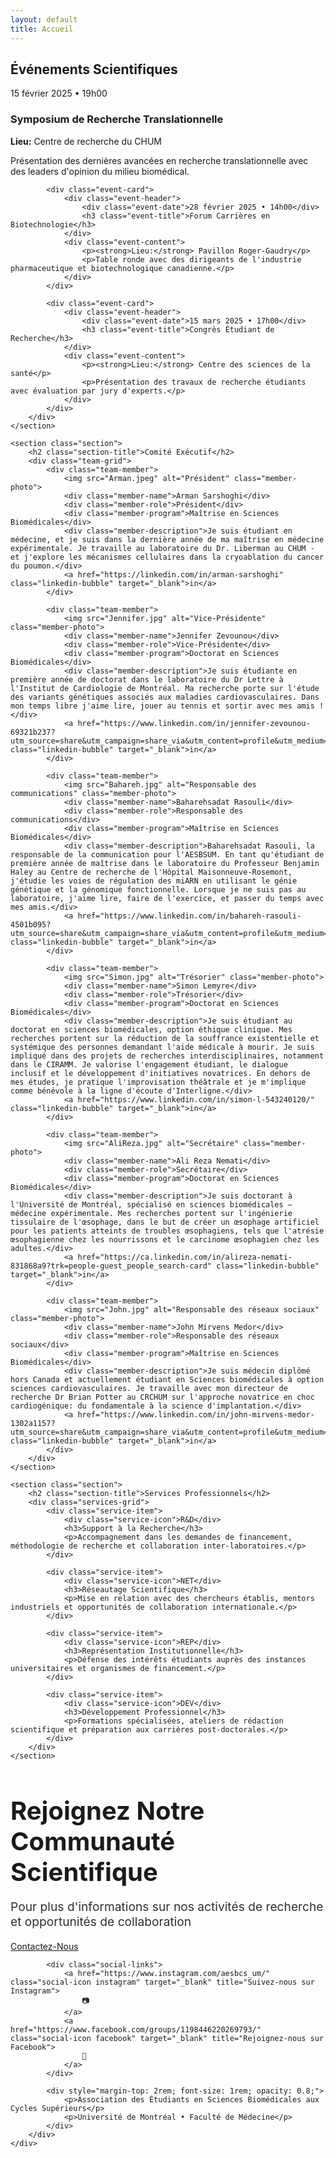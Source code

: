 ```yaml
---
layout: default
title: Accueil
---
```


<div class="container">
    <section class="section">
        <h2 class="section-title">Événements Scientifiques</h2>
        <div class="events-grid">
            <div class="event-card">
                <div class="event-header">
                    <div class="event-date">15 février 2025 • 19h00</div>
                    <h3 class="event-title">Symposium de Recherche Translationnelle</h3>
                </div>
                <div class="event-content">
                    <p><strong>Lieu:</strong> Centre de recherche du CHUM</p>
                    <p>Présentation des dernières avancées en recherche translationnelle avec des leaders d'opinion du milieu biomédical.</p>
                </div>
            </div>
            
            <div class="event-card">
                <div class="event-header">
                    <div class="event-date">28 février 2025 • 14h00</div>
                    <h3 class="event-title">Forum Carrières en Biotechnologie</h3>
                </div>
                <div class="event-content">
                    <p><strong>Lieu:</strong> Pavillon Roger-Gaudry</p>
                    <p>Table ronde avec des dirigeants de l'industrie pharmaceutique et biotechnologique canadienne.</p>
                </div>
            </div>
            
            <div class="event-card">
                <div class="event-header">
                    <div class="event-date">15 mars 2025 • 17h00</div>
                    <h3 class="event-title">Congrès Étudiant de Recherche</h3>
                </div>
                <div class="event-content">
                    <p><strong>Lieu:</strong> Centre des sciences de la santé</p>
                    <p>Présentation des travaux de recherche étudiants avec évaluation par jury d'experts.</p>
                </div>
            </div>
        </div>
    </section>

    <section class="section">
        <h2 class="section-title">Comité Exécutif</h2>
        <div class="team-grid">
            <div class="team-member">
                <img src="Arman.jpeg" alt="Président" class="member-photo">
                <div class="member-name">Arman Sarshoghi</div>
                <div class="member-role">Président</div>
                <div class="member-program">Maîtrise en Sciences Biomédicales</div>
                <div class="member-description">Je suis étudiant en médecine, et je suis dans la dernière année de ma maîtrise en médecine expérimentale. Je travaille au laboratoire du Dr. Liberman au CHUM - et j'explore les mécanismes cellulaires dans la cryoablation du cancer du poumon.</div>
                <a href="https://linkedin.com/in/arman-sarshoghi" class="linkedin-bubble" target="_blank">in</a>
            </div>
            
            <div class="team-member">
                <img src="Jennifer.jpg" alt="Vice-Présidente" class="member-photo">
                <div class="member-name">Jennifer Zevounou</div>
                <div class="member-role">Vice-Présidente</div>
                <div class="member-program">Doctorat en Sciences Biomédicales</div>
                <div class="member-description">Je suis étudiante en première année de doctorat dans le laboratoire du Dr Lettre à l'Institut de Cardiologie de Montréal. Ma recherche porte sur l'étude des variants génétiques associés aux maladies cardiovasculaires. Dans mon temps libre j'aime lire, jouer au tennis et sortir avec mes amis !</div>
                <a href="https://www.linkedin.com/in/jennifer-zevounou-69321b237?utm_source=share&utm_campaign=share_via&utm_content=profile&utm_medium=android_app" class="linkedin-bubble" target="_blank">in</a>
            </div>
            
            <div class="team-member">
                <img src="Bahareh.jpg" alt="Responsable des communications" class="member-photo">
                <div class="member-name">Baharehsadat Rasouli</div>
                <div class="member-role">Responsable des communications</div>
                <div class="member-program">Maîtrise en Sciences Biomédicales</div>
                <div class="member-description">Baharehsadat Rasouli, la responsable de la communication pour l'AESBSUM. En tant qu'étudiant de première année de maîtrise dans le laboratoire du Professeur Benjamin Haley au Centre de recherche de l'Hôpital Maisonneuve-Rosemont, j'étudie les voies de régulation des miARN en utilisant le génie génétique et la génomique fonctionnelle. Lorsque je ne suis pas au laboratoire, j'aime lire, faire de l'exercice, et passer du temps avec mes amis.</div>
                <a href="https://www.linkedin.com/in/bahareh-rasouli-4501b095?utm_source=share&utm_campaign=share_via&utm_content=profile&utm_medium=ios_app" class="linkedin-bubble" target="_blank">in</a>
            </div>
            
            <div class="team-member">
                <img src="Simon.jpg" alt="Trésorier" class="member-photo">
                <div class="member-name">Simon Lemyre</div>
                <div class="member-role">Trésorier</div>
                <div class="member-program">Doctorat en Sciences Biomédicales</div>
                <div class="member-description">Je suis étudiant au doctorat en sciences biomédicales, option éthique clinique. Mes recherches portent sur la réduction de la souffrance existentielle et systémique des personnes demandant l'aide médicale à mourir. Je suis impliqué dans des projets de recherches interdisciplinaires, notamment dans le CIRAMM. Je valorise l'engagement étudiant, le dialogue inclusif et le développement d'initiatives novatrices. En dehors de mes études, je pratique l'improvisation théâtrale et je m'implique comme bénévole à la ligne d'écoute d'Interligne.</div>
                <a href="https://www.linkedin.com/in/simon-l-543240120/" class="linkedin-bubble" target="_blank">in</a>
            </div>
            
            <div class="team-member">
                <img src="AliReza.jpg" alt="Secrétaire" class="member-photo">
                <div class="member-name">Ali Reza Nemati</div>
                <div class="member-role">Secrétaire</div>
                <div class="member-program">Doctorat en Sciences Biomédicales</div>
                <div class="member-description">Je suis doctorant à l'Université de Montréal, spécialisé en sciences biomédicales – médecine expérimentale. Mes recherches portent sur l'ingénierie tissulaire de l'œsophage, dans le but de créer un œsophage artificiel pour les patients atteints de troubles œsophagiens, tels que l'atrésie œsophagienne chez les nourrissons et le carcinome œsophagien chez les adultes.</div>
                <a href="https://ca.linkedin.com/in/alireza-nemati-831868a9?trk=people-guest_people_search-card" class="linkedin-bubble" target="_blank">in</a>
            </div>
            
            <div class="team-member">
                <img src="John.jpg" alt="Responsable des réseaux sociaux" class="member-photo">
                <div class="member-name">John Mirvens Medor</div>
                <div class="member-role">Responsable des réseaux sociaux</div>
                <div class="member-program">Maîtrise en Sciences Biomédicales</div>
                <div class="member-description">Je suis médecin diplômé hors Canada et actuellement étudiant en Sciences biomédicales à option sciences cardiovasculaires. Je travaille avec mon directeur de recherche Dr Brian Potter au CRCHUM sur l'approche novatrice en choc cardiogénique: du fondamentale à la science d'implantation.</div>
                <a href="https://www.linkedin.com/in/john-mirvens-medor-1302a1157?utm_source=share&utm_campaign=share_via&utm_content=profile&utm_medium=ios_app" class="linkedin-bubble" target="_blank">in</a>
            </div>
        </div>
    </section>

    <section class="section">
        <h2 class="section-title">Services Professionnels</h2>
        <div class="services-grid">
            <div class="service-item">
                <div class="service-icon">R&D</div>
                <h3>Support à la Recherche</h3>
                <p>Accompagnement dans les demandes de financement, méthodologie de recherche et collaboration inter-laboratoires.</p>
            </div>
            
            <div class="service-item">
                <div class="service-icon">NET</div>
                <h3>Réseautage Scientifique</h3>
                <p>Mise en relation avec des chercheurs établis, mentors industriels et opportunités de collaboration internationale.</p>
            </div>
            
            <div class="service-item">
                <div class="service-icon">REP</div>
                <h3>Représentation Institutionnelle</h3>
                <p>Défense des intérêts étudiants auprès des instances universitaires et organismes de financement.</p>
            </div>
            
            <div class="service-item">
                <div class="service-icon">DEV</div>
                <h3>Développement Professionnel</h3>
                <p>Formations spécialisées, ateliers de rédaction scientifique et préparation aux carrières post-doctorales.</p>
            </div>
        </div>
    </section>
</div>

<section class="contact-section">
    <div class="container">
        <div class="contact-card">
            <h2 style="font-size: 2.5rem; margin-bottom: 1rem;">Rejoignez Notre Communauté Scientifique</h2>
            <p style="font-size: 1.2rem; opacity: 0.9;">Pour plus d'informations sur nos activités de recherche et opportunités de collaboration</p>
            <a href="mailto:aesbcsum@gmail.com" class="contact-button">Contactez-Nous</a>
            
            <div class="social-links">
                <a href="https://www.instagram.com/aesbcs_um/" class="social-icon instagram" target="_blank" title="Suivez-nous sur Instagram">
                    📷
                </a>
                <a href="https://www.facebook.com/groups/1198446220269793/" class="social-icon facebook" target="_blank" title="Rejoignez-nous sur Facebook">
                    📘
                </a>
            </div>
            
            <div style="margin-top: 2rem; font-size: 1rem; opacity: 0.8;">
                <p>Association des Étudiants en Sciences Biomédicales aux Cycles Supérieurs</p>
                <p>Université de Montréal • Faculté de Médecine</p>
            </div>
        </div>
    </div>
</section>
